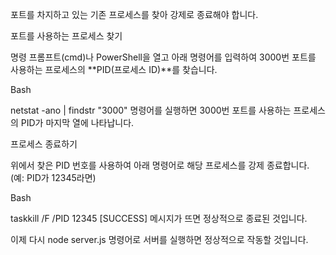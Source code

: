 포트를 차지하고 있는 기존 프로세스를 찾아 강제로 종료해야 합니다.

포트를 사용하는 프로세스 찾기

명령 프롬프트(cmd)나 PowerShell을 열고 아래 명령어를 입력하여 3000번 포트를 사용하는 프로세스의 **PID(프로세스 ID)**를 찾습니다.

Bash

netstat -ano | findstr "3000"
명령어를 실행하면 3000번 포트를 사용하는 프로세스의 PID가 마지막 열에 나타납니다.

프로세스 종료하기

위에서 찾은 PID 번호를 사용하여 아래 명령어로 해당 프로세스를 강제 종료합니다. (예: PID가 12345라면)

Bash

taskkill /F /PID 12345
[SUCCESS] 메시지가 뜨면 정상적으로 종료된 것입니다.

이제 다시 node server.js 명령어로 서버를 실행하면 정상적으로 작동할 것입니다.